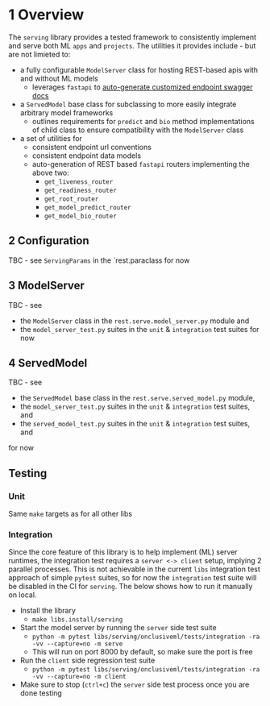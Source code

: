 # 1 Overview

The `serving` library provides a tested framework to consistently implement and serve both ML
`apps` and `projects`. The utilities it provides include - but are not limieted to:

- a fully configurable `ModelServer` class for hosting REST-based apis with and without ML models
  - leverages `fastapi` to [auto-generate customized endpoint swagger docs](https://fastapi.tiangolo.com/features/#automatic-docs)
- a `ServedModel` base class for subclassing to more easily integrate arbitrary model frameworks
  - outlines requirements for `predict` and `bio` method implementations of child class to ensure
    compatibility with the `ModelServer` class
- a set of utilities for
  - consistent endpoint url conventions
  - consistent endpoint data models
  - auto-generation of REST based `fastapi` routers implementing the above two:
    - `get_liveness_router`
    - `get_readiness_router`
    - `get_root_router`
    - `get_model_predict_router`
    - `get_model_bio_router`

## 2 Configuration

TBC - see `ServingParams` in the `rest.paraclass for now

## 3 ModelServer

TBC - see

- the `ModelServer` class in the `rest.serve.model_server.py` module and
- the `model_server_test.py` suites in the `unit` & `integration` test suites for now

## 4 ServedModel

TBC - see

- the `ServedModel` base class in the `rest.serve.served_model.py` module,
- the `model_server_test.py` suites in the `unit` & `integration` test suites, and
- the `served_model_test.py` suites in the `unit` & `integration` test suites, and

for now

## Testing

### Unit

Same `make` targets as for all other libs

### Integration

Since the core feature of this library is to help implement (ML) server runtimes, the integration
test requires a `server <-> client` setup, implying 2 parallel processes. This is not achievable in
the current `libs` integration test approach of simple `pytest` suites, so for now the
`integration` test suite will be disabled in the CI for `serving`. The below shows how to run it
manually on local.

- Install the library
  - `make libs.install/serving`
- Start the model server by running the `server` side test suite
  - `python -m pytest libs/serving/onclusiveml/tests/integration -ra -vv --capture=no -m serve`
  - This will run on port 8000 by default, so make sure the port is free
- Run the `client` side regression test suite
  - `python -m pytest libs/serving/onclusiveml/tests/integration -ra -vv --capture=no -m client`
- Make sure to stop (`ctrl+c`) the `server` side test process once you are done testing
